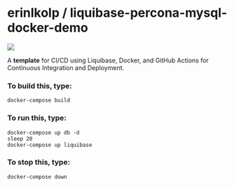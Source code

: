 # erinlkolp / liquibase-percona-mysql-docker-demo

![](https://miro.medium.com/max/491/1*fwQrAHSeYhoQ1xaAjX5sTQ.jpeg)

A **template** for CI/CD using Liquibase, Docker, and GitHub Actions for Continuous Integration and Deployment.

### To build this, type:
```
docker-compose build
```

### To run this, type:
```
docker-compose up db -d
sleep 20
docker-compose up liquibase
```

### To stop this, type:
```
docker-compose down
```

